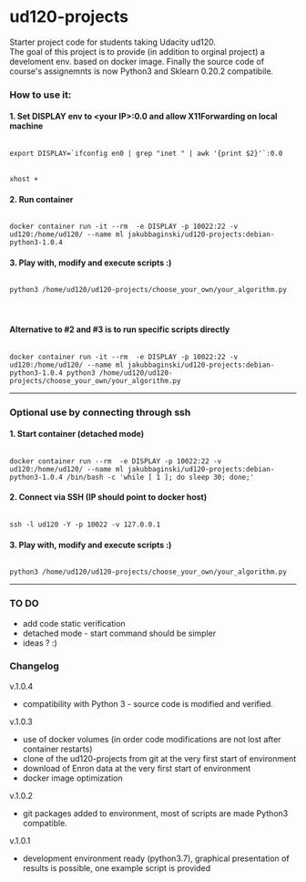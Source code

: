ud120-projects
==============

Starter project code for students taking Udacity ud120.<br>
The goal of this project is to provide (in addition to orginal project) a develoment env. based on docker image.
Finally the source code of course's assignemnts is now Python3 and Sklearn 0.20.2 compatibile.<br>

### How to use it:

#### 1. Set DISPLAY env to \<your IP\>:0.0 and allow X11Forwarding on local machine
<code>
export DISPLAY=`ifconfig en0 | grep "inet " | awk '{print $2}'`:0.0
</code><br>
<code>
xhost +
</code>

#### 2. Run container 
<code>
docker container run -it --rm  -e DISPLAY -p 10022:22 -v ud120:/home/ud120/ --name ml jakubbaginski/ud120-projects:debian-python3-1.0.4
</code>

#### 3. Play with, modify and execute scripts :)
<code>
python3 /home/ud120/ud120-projects/choose_your_own/your_algorithm.py
</code>
<br>
<br>

#### Alternative to #2 and #3 is to run specific scripts directly
<code>
docker container run -it --rm  -e DISPLAY -p 10022:22 -v ud120:/home/ud120/ --name ml jakubbaginski/ud120-projects:debian-python3-1.0.4 python3 /home/ud120/ud120-projects/choose_your_own/your_algorithm.py
</code>

------------------------------------------------------

### Optional use by connecting through ssh

#### 1. Start container (detached mode)
<code>
docker container run --rm  -e DISPLAY -p 10022:22 -v ud120:/home/ud120/ --name ml jakubbaginski/ud120-projects:debian-python3-1.0.4 /bin/bash -c 'while [ 1 ]; do sleep 30; done;'
</code>

#### 2. Connect via SSH (IP should point to docker host)
<code>
ssh -l ud120 -Y -p 10022 -v 127.0.0.1
</code>

#### 3. Play with, modify and execute scripts :)
<code>
python3 /home/ud120/ud120-projects/choose_your_own/your_algorithm.py
</code>

------------------------------------------------------

### TO DO

- add code static verification
- detached mode - start command should be simpler 
- ideas ? :)

### Changelog

v.1.0.4
- compatibility with Python 3 - source code is modified and verified.

v.1.0.3
- use of docker volumes (in order code modifications are not lost after container restarts)
- clone of the ud120-projects from git at the very first start of environment
- download of Enron data at the very first start of environment
- docker image optimization

v.1.0.2
- git packages added to environment, most of scripts are made Python3 compatible. 

v.1.0.1
- development environment ready (python3.7), graphical presentation of results is possible, one example script is provided
